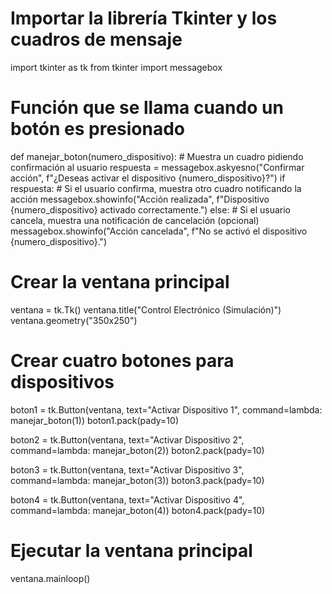 # Importar la librería Tkinter y los cuadros de mensaje
import tkinter as tk
from tkinter import messagebox

# Función que se llama cuando un botón es presionado
def manejar_boton(numero_dispositivo):
    # Muestra un cuadro pidiendo confirmación al usuario
    respuesta = messagebox.askyesno("Confirmar acción",
                                    f"¿Deseas activar el dispositivo {numero_dispositivo}?")
    if respuesta:
        # Si el usuario confirma, muestra otro cuadro notificando la acción
        messagebox.showinfo("Acción realizada",
                            f"Dispositivo {numero_dispositivo} activado correctamente.")
    else:
        # Si el usuario cancela, muestra una notificación de cancelación (opcional)
        messagebox.showinfo("Acción cancelada",
                            f"No se activó el dispositivo {numero_dispositivo}.")

# Crear la ventana principal
ventana = tk.Tk()
ventana.title("Control Electrónico (Simulación)")
ventana.geometry("350x250")

# Crear cuatro botones para dispositivos
boton1 = tk.Button(ventana, text="Activar Dispositivo 1",
                   command=lambda: manejar_boton(1))
boton1.pack(pady=10)

boton2 = tk.Button(ventana, text="Activar Dispositivo 2",
                   command=lambda: manejar_boton(2))
boton2.pack(pady=10)

boton3 = tk.Button(ventana, text="Activar Dispositivo 3",
                   command=lambda: manejar_boton(3))
boton3.pack(pady=10)

boton4 = tk.Button(ventana, text="Activar Dispositivo 4",
                   command=lambda: manejar_boton(4))
boton4.pack(pady=10)

# Ejecutar la ventana principal
ventana.mainloop()
